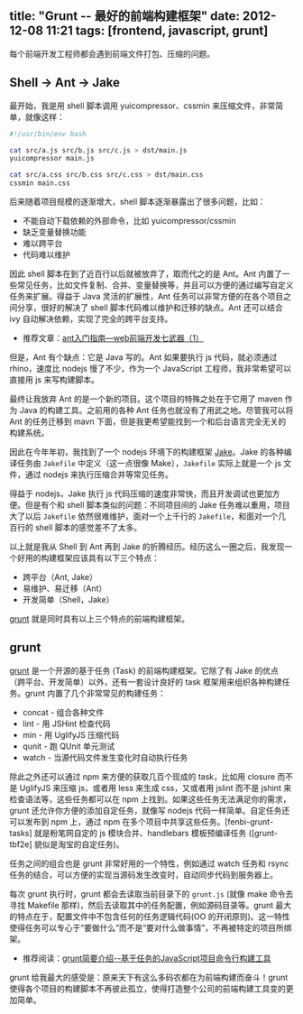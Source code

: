 title: "Grunt -- 最好的前端构建框架"
date: 2012-12-08 11:21
tags: [frontend, javascript, grunt]
---

每个前端开发工程师都会遇到前端文件打包、压缩的问题。

## Shell -> Ant -> Jake

最开始，我是用 shell 脚本调用 yuicompressor、cssmin 来压缩文件，非常简单，就像这样：

``` sh
#!/usr/bin/env bash

cat src/a.js src/b.js src/c.js > dst/main.js
yuicompressor main.js

cat src/a.css src/b.css src/c.css > dst/main.css
cssmin main.css
```

后来随着项目规模的逐渐增大，shell 脚本逐渐暴露出了很多问题，比如：

<!-- more -->

* 不能自动下载依赖的外部命令，比如 yuicompressor/cssmin
* 缺乏变量替换功能
* 难以跨平台
* 代码难以维护

因此 shell 脚本在到了近百行以后就被放弃了，取而代之的是 Ant。Ant 内置了一些常见任务，比如文件复制、合并、变量替换等，并且可以方便的通过编写自定义任务来扩展。得益于 Java 灵活的扩展性，Ant 任务可以非常方便的在各个项目之间分享，很好的解决了 shell 脚本代码难以维护和迁移的缺点。Ant 还可以结合 ivy 自动解决依赖，实现了完全的跨平台支持。

* 推荐文章：[ant入门指南—web前端开发七武器（1）]

但是，Ant 有个缺点：它是 Java 写的。Ant 如果要执行 js 代码，就必须通过 rhino，速度比 nodejs 慢了不少，作为一个 JavaScript 工程师，我非常希望可以直接用 js 来写构建脚本。

最终让我放弃 Ant 的是一个新的项目。这个项目的特殊之处在于它用了 maven 作为 Java 的构建工具。之前用的各种 Ant 任务也就没有了用武之地。尽管我可以将 Ant 的任务迁移到 mavn 下面，但是我更希望能找到一个和后台语言完全无关的构建系统。

因此在今年年初，我找到了一个 nodejs 环境下的构建框架 [Jake]。Jake 的各种编译任务由 `Jakefile` 中定义（这一点很像 Make），`Jakefile` 实际上就是一个 js 文件，通过 nodejs 来执行压缩合并等常见任务。

得益于 nodejs，Jake 执行 js 代码压缩的速度非常快，而且开发调试也更加方便。但是有个和 shell 脚本类似的问题：不同项目间的 Jake 任务难以重用，项目大了以后 `Jakefile` 依然很难维护，面对一个上千行的 `Jakefile`，和面对一个几百行的 shell 脚本的感觉差不了太多。

以上就是我从 Shell 到 Ant 再到 Jake 的折腾经历。经历这么一圈之后，我发现一个好用的构建框架应该具有以下三个特点：

* 跨平台（Ant, Jake）
* 易维护、易迁移（Ant）
* 开发简单（Shell，Jake）

[grunt] 就是同时具有以上三个特点的前端构建框架。

## grunt

[grunt] 是一个开源的基于任务 (Task) 的前端构建框架。它除了有 Jake 的优点（跨平台、开发简单）以外，还有一套设计良好的 task 框架用来组织各种构建任务。grunt 内置了几个非常常见的构建任务：

* concat - 组合各种文件
* lint - 用 JSHint 检查代码
* min - 用 UglifyJS 压缩代码
* qunit - 跑 QUnit 单元测试
* watch - 当源代码文件发生变化时自动执行任务

除此之外还可以通过 npm 来方便的获取几百个现成的 task，比如用 closure 而不是 UglifyJS 来压缩 js，或者用 less 来生成 css，又或者用 jslint 而不是 jshint 来检查语法等，这些任务都可以在 npm 上找到。如果这些任务无法满足你的需求，grunt 还允许你方便的添加自定任务，就像写 nodejs 代码一样简单。自定任务还可以发布到 npm 上，通过 npm 在多个项目中共享这些任务。[fenbi-grunt-tasks] 就是粉笔网自定的 js 模块合并、handlebars 模板预编译任务 ([grunt-tbf2e] 貌似是淘宝的自定任务)。

任务之间的组合也是 grunt 非常好用的一个特性，例如通过 watch 任务和 rsync 任务的结合，可以方便的实现当源码发生改变时，自动同步代码到服务器上。

每次 grunt 执行时，grunt 都会去读取当前目录下的 `grunt.js` (就像 make 命令去寻找 Makefile 那样)，然后去读取其中的任务配置，例如源码目录等。grunt 最大的特点在于，配置文件中不包含任何的任务逻辑代码(OO 的开闭原则)。这一特性使得任务可以专心于“要做什么”而不是“要对什么做事情”，不再被特定的项目所绑架。

* 推荐阅读：[grunt简要介绍--基于任务的JavaScript项目命令行构建工具]

grunt 给我最大的感受是：原来天下有这么多码农都在为前端构建而奋斗！grunt 使得各个项目的构建脚本不再彼此孤立，使得打造整个公司的前端构建工具变的更加简单。

[Jake]: https://github.com/mde/jake
[grunt]: http://gruntjs.com
[ant入门指南—web前端开发七武器（1）]: http://www.36ria.com/4411
[grunt简要介绍--基于任务的JavaScript项目命令行构建工具]: http://www.oschina.net/question/89964_47198
